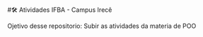 #🛠️ Atividades IFBA - Campus Irecê

Ojetivo desse repositorio: Subir as atividades da materia de POO

